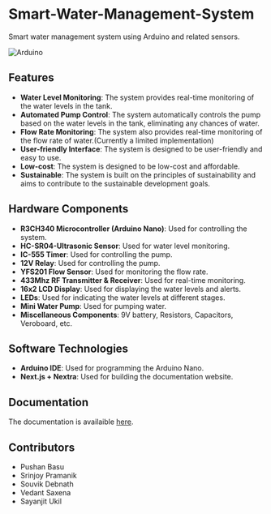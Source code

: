 # Smart-Water-Management-System
Smart water management system using Arduino and related sensors.

![Arduino](https://img.shields.io/badge/-Arduino-00979D?style=for-the-badge&logo=Arduino&logoColor=white)

## Features

- **Water Level Monitoring**: The system provides real-time monitoring of the water levels in the tank.
- **Automated Pump Control**: The system automatically controls the pump based on the water levels in the tank, eliminating any chances of water.
- **Flow Rate Monitoring**: The system also provides real-time monitoring of the flow rate of water.(Currently a limited implementation)
- **User-friendly Interface**: The system is designed to be user-friendly and easy to use.
- **Low-cost**: The system is designed to be low-cost and affordable.
- **Sustainable**: The system is built on the principles of sustainability and aims to contribute to the sustainable development goals.

## Hardware Components

- **R3CH340 Microcontroller (Arduino Nano)**: Used for controlling the system.
- **HC-SR04-Ultrasonic Sensor**: Used for water level monitoring.
- **IC-555 Timer**: Used for controlling the pump.
- **12V Relay**: Used for controlling the pump.
- **YFS201 Flow Sensor**: Used for monitoring the flow rate.
- **433Mhz RF Transmitter & Receiver**: Used for real-time monitoring.
- **16x2 LCD Display**: Used for displaying the water levels and alerts.
- **LEDs**: Used for indicating the water levels at different stages.
- **Mini Water Pump**: Used for pumping water.
- **Miscellaneous Components**: 9V battery, Resistors, Capacitors, Veroboard, etc.

## Software Technologies

- **Arduino IDE**: Used for programming the Arduino Nano.
- **Next.js + Nextra**: Used for building the documentation website.

## Documentation 

The documentation is availaible [here](https://hydro-rangers-documentation.vercel.app/).

## Contributors 
- Pushan Basu
- Srinjoy Pramanik
- Souvik Debnath
- Vedant Saxena
- Sayanjit Ukil
